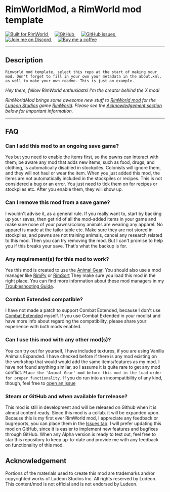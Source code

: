 # RimWorldMod, a RimWorld mod template

<a href="https://rimworldgame.com">
  <img alt="Built for RimWorld" src="https://img.shields.io/badge/dynamic/xml?url=https%3A%2F%2Fraw.githubusercontent.com%2FChunnyluny%2FDogApparel%2Fmaster%2FAbout%2FAbout.xml&query=%2FModMetaData%2FsupportedVersions%2Fli%5Blast()%5D&label=Built%20for%20RimWorld&style=for-the-badge&color=magenta" />
</a>
&emsp;
<a href="https://github.com/Chunnyluny/RimWorldMod/blob/master/LICENSE">
  <img alt="GitHub" src="https://img.shields.io/github/license/Chunnyluny/DogApparel?style=for-the-badge&logo=Github&color=magenta" />
</a>
&emsp;
<a href="https://github.com/Chunnyluny/RimWorldMod/issues">
<img alt="GitHub issues" src="https://img.shields.io/github/issues/chunnyluny/RimWorldMod?style=for-the-badge&logo=github&color=magenta" />
</a>
&emsp;
<a href="https://discord.gg/Njbw9RTQkA">
  <img alt="Join me on Discord" src="https://img.shields.io/badge/join_me_on-discord-magenta?style=for-the-badge&logo=discord" />
</a>
&emsp;
<a href="https://ko-fi.com/T6T1NNFAL">
  <img alt="Buy me a coffee" src="https://shields.io/badge/ko--fi-Buy_me_a_coffee-magenta?logo=ko-fi&style=for-the-badge" />
</a>

---

## Description
```Rimworld mod template, select this repo at the start of making your mod. Don't forget to fill in your own your metadata in the about.xml, as well to make your own readme. This is just an example.```

*Hey there, fellow RimWorld enthusiasts! I'm the creator behind the X mod!*

*RimWorldMod brings some awesome new stuff to [RimWorld mod](https://rimworldwiki.com/wiki/Mods) for the [Ludeon Studios](https://ludeon.com/) game [RimWorld](https://rimworldgame.com/). Please see the [Acknowledgement section](#acknowledgement) below for important information.*

---

## FAQ

### Can I add this mod to an ongoing save game?

Yes but you need to enable the items first, so the pawns can interact with them; be aware any mod that adds new items, such as food, drugs, and clothing, is automatically disabled in stockpiles. Colonists will ignore them, and they will not haul or wear the item. When you just added this mod, the items are not automatically included in the stockpiles or recipes. This is not considered a bug or an error. You just need to tick them on for recipes or stockpiles etc. After you enable them, they will show up.

### Can I remove this mod from a save game?

I wouldn't advise it, as a general rule. If you really want to, start by backing up your saves, then get rid of all the mod-added items in your game and make sure none of your pawns/colony animals are wearing any apparel. No apparel is made at the tailor table etc. Make sure they are not stored in stockpiles, and pawns are not training animals, cancel any research related to this mod. Then you can try removing the mod. But I can't promise to help you if this breaks your save. That's what the backup is for.

### Any requirement(s) for this mod to work?

Yes this mod is created to use the [Animal Gear](https://steamcommunity.com/workshop/filedetails/?id=1541438907). You should also use a mod manager like [RimPy](https://github.com/rimpy-custom/RimPy/releases) or [RimSort](https://github.com/RimSort/RimSort)
They make sure you load this mod in the right place. You can find more information about these mod managers in my [Troubleshooting Guide](https://github.com/Chunnyluny/troubleshootingguide/README.md).

### Combat Extended compatible?

I have not made a patch to support Combat Extended, because I don't use [Combat Extended](https://github.com/CombatExtended-Continued/CombatExtended) myself.
If you use Combat Extended in your modlist and have more info about regarding the compatibility, please share your experience with both mods enabled.

### Can I use this mod with any other mod(s)?

You can try out for yourself, I have included textures, if you are using Vanilla Animals Expanded. I have checked before if there is any mod existing on the workshop that would would add the same items/features as my mod. I have not found anything similar, so I assume it is quite rare to get any mod conflict. ```Place the 'Animal Gear' mod before this mod in the load order for proper functionality.``` If you do run into an incompatibility of any kind, though, feel free to [open an issue](https://github.com/Chunnyluny/DogApparel/issues/new)

### Steam or GitHub and when available for release?

This mod is still in development and will be released on Github when it is almost content ready. Since this mod is a collab. it will be expanded upon. Because this is my first ever RimWorld mod, I appreciate any feedback or bugreports, you can place them in the [Issues tab](https://github.com/Chunnyluny/DogApparel/issues/new). I will prefer updating this mod on GitHub, since it is easier to implement new features and bugfixes through GitHub. When any Alpha version is ready to test out, feel free to star this repository to keep up-to-date and provide me with any feedback on functionality of this mod.

## Acknowledgement

Portions of the materials used to create this mod are trademarks and/or copyrighted works of Ludeon Studios Inc. All rights reserved by Ludeon. This content/mod is not official and is not endorsed by Ludeon.
